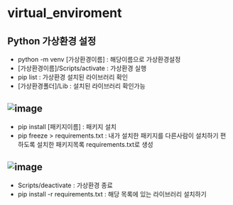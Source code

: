 # virtual_enviroment
## Python 가상환경 설정
- python -m venv [가상환경이름] : 해당이름으로 가상환경설정
- [가상환경이름]/Scripts/activate : 가상환경 실행
- pip list : 가상환경 설치된 라이브러리 확인
- [가상환경폴더]/Lib : 설치된 라이브러리 확인가능
## ![image](https://user-images.githubusercontent.com/54635552/178024605-524ad623-2069-48fc-a615-92fa247d88f6.png)
- pip install [패키지이름] : 패키지 설치
- pip freeze > requirements.txt : 내가 설치한 패키지를 다른사람이 설치하기 편하도록 설치한 패키지목록 requirements.txt로 생성
## ![image](https://user-images.githubusercontent.com/54635552/178024998-be4f5379-c85a-4f43-b825-e98ebb791ca9.png)
- Scripts/deactivate : 가상환경 종료
- pip install -r requirements.txt : 해당 목록에 있는 라이브러리 설치하기
